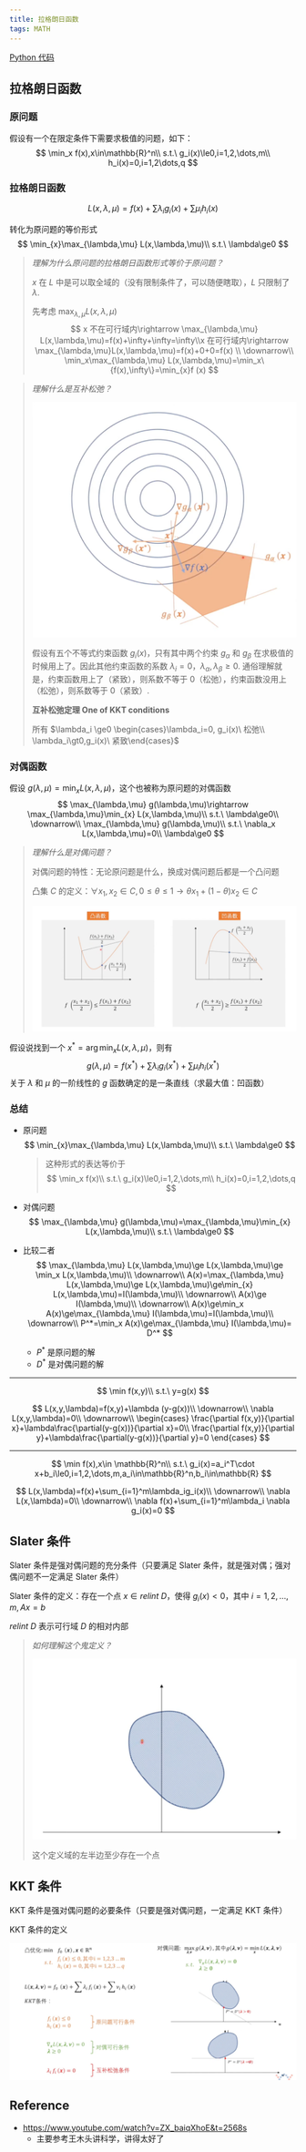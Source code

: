 ```yaml
---
title: 拉格朗日函数
tags: MATH
---
```


[Python 代码](/jupyter/lagrange_solver_with_python.html)

## 拉格朗日函数

### 原问题

假设有一个在限定条件下需要求极值的问题，如下：
$$
\min_x f(x),x\in\mathbb{R}^n\\
s.t.\ g_i(x)\le0,i=1,2,\dots,m\\
h_i(x)=0,i=1,2\dots,q
$$

### 拉格朗日函数

$$
L(x,\lambda,\mu)=f(x)+\sum\lambda_i g_i(x)+\sum \mu_i h_i(x)
$$

转化为原问题的等价形式
$$
\min_{x}\max_{\lambda,\mu} L(x,\lambda,\mu)\\
s.t.\ \lambda\ge0
$$

> *理解为什么原问题的拉格朗日函数形式等价于原问题？*
>
> $x$ 在 $L$ 中是可以取全域的（没有限制条件了，可以随便瞎取），$L$ 只限制了 $\lambda$. 
>
> 先考虑 $\max_{\lambda,\mu} L(x,\lambda,\mu)$
> $$
> x 不在可行域内\rightarrow \max_{\lambda,\mu} L(x,\lambda,\mu)=f(x)+\infty+\infty=\infty\\x 在可行域内\rightarrow \max_{\lambda,\mu}L(x,\lambda,\mu)=f(x)+0+0=f(x)  \\
> \downarrow\\ 
> \min_x\max_{\lambda,\mu} L(x,\lambda,\mu)=\min_x\{f(x),\infty\}=\min_{x}f (x)
> $$

> *理解什么是互补松弛？*
>
> ![z](https://raw.githubusercontent.com/sitdownkevin/ImageHosting/main/bed/image-20240930175612867.png)
>
> 假设有五个不等式约束函数 $g_i(x)$，只有其中两个约束 $g_{\alpha}$ 和 $g_{\beta}$ 在求极值的时候用上了。因此其他约束函数的系数 $\lambda_i=0$，$\lambda_{\alpha},\lambda_{\beta}\ge0$. 通俗理解就是，约束函数用上了（紧致），则系数不等于 0（松弛），约束函数没用上（松弛），则系数等于 0（紧致）.
>
> **互补松弛定理 One of KKT conditions**
>
> 所有 $\lambda_i \ge0 \begin{cases}\lambda_i=0, g_i(x)\ 松弛\\ \lambda_i\gt0,g_i(x)\ 紧致\end{cases}$

### 对偶函数

假设 $g(\lambda,\mu)=\min_{x} L(x,\lambda,\mu)$，这个也被称为原问题的对偶函数
$$
\max_{\lambda,\mu} g(\lambda,\mu)\rightarrow \max_{\lambda,\mu}\min_{x} L(x,\lambda,\mu)\\
s.t.\ \lambda\ge0\\
\downarrow\\
\max_{\lambda,\mu} g(\lambda,\mu)\\
s.t.\ \nabla_x L(x,\lambda,\mu)=0\\
\lambda\ge0
$$

> *理解什么是对偶问题？*
>
> 对偶问题的特性：无论原问题是什么，换成对偶问题后都是一个凸问题
>
> 凸集 $C$ 的定义：$\forall x_1,x_2\in C,0\le\theta\le1 \rightarrow \theta x_1+(1-\theta)x_2 \in C$
>
> ![image-20240930214455580](https://raw.githubusercontent.com/sitdownkevin/ImageHosting/main/bed/image-20240930214455580.png)

假设说找到一个 $x^*=\arg\min_{x} L(x,\lambda,\mu)$，则有
$$
g(\lambda,\mu)=f(x^*)+\sum\lambda_i g_i(x^*)+\sum\mu_i h_i(x^*)
$$
关于 $\lambda$ 和 $\mu$ 的一阶线性的 $g$ 函数确定的是一条直线（求最大值：凹函数）

### 总结

- 原问题
  $$
  \min_{x}\max_{\lambda,\mu} L(x,\lambda,\mu)\\
  s.t.\ \lambda\ge0
  $$

  > 这种形式的表达等价于
  > $$
  > \min_x f(x)\\
  > s.t.\ g_i(x)\le0,i=1,2,\dots,m\\
  > h_i(x)=0,i=1,2,\dots,q
  > $$

- 对偶问题
  $$
  \max_{\lambda,\mu} g(\lambda,\mu)=\max_{\lambda,\mu}\min_{x} L(x,\lambda,\mu)\\
  s.t.\ \lambda\ge0
  $$

- 比较二者
  $$
  \max_{\lambda,\mu} L(x,\lambda,\mu)\ge L(x,\lambda,\mu)\ge \min_x L(x,\lambda,\mu)\\
  \downarrow\\
  A(x)=\max_{\lambda,\mu} L(x,\lambda,\mu)\ge L(x,\lambda,\mu)\ge\min_{x} L(x,\lambda,\mu)=I(\lambda,\mu)\\
  \downarrow\\
  A(x)\ge I(\lambda,\mu)\\
  \downarrow\\
  A(x)\ge\min_x A(x)\ge\max_{\lambda,\mu} I(\lambda,\mu)=I(\lambda,\mu)\\
  \downarrow\\
  P^*=\min_x A(x)\ge\max_{\lambda,\mu} I(\lambda,\mu)= D^*
  $$

  - $P^*$ 是原问题的解
  - $D^*$ 是对偶问题的解

---

$$
\min f(x,y)\\
s.t.\ y=g(x)
$$


$$
L(x,y,\lambda)=f(x,y)+\lambda (y-g(x))\\
\downarrow\\
\nabla L(x,y,\lambda)=0\\
\downarrow\\
\begin{cases}
\frac{\partial f(x,y)}{\partial x}+\lambda\frac{\partial(y-g(x))}{\partial x}=0\\
\frac{\partial f(x,y)}{\partial y}+\lambda\frac{\partial(y-g(x))}{\partial y}=0
\end{cases}
$$


---


$$
\min f(x),x\in \mathbb{R}^n\\
s.t.\ g_i(x)=a_i^T\cdot x+b_i\le0,i=1,2,\dots,m,a_i\in\mathbb{R}^n,b_i\in\mathbb{R}
$$

$$
L(x,\lambda)=f(x)+\sum_{i=1}^m\lambda_ig_i(x)\\
\downarrow\\
\nabla L(x,\lambda)=0\\
\downarrow\\
\nabla f(x)+\sum_{i=1}^m\lambda_i \nabla g_i(x)=0
$$

## Slater 条件

Slater 条件是强对偶问题的充分条件（只要满足 Slater 条件，就是强对偶；强对偶问题不一定满足 Slater 条件）

Slater 条件的定义：存在一个点 $x\in relint\ D$，使得 $g_i(x)\lt0$，其中 $i=1,2,\dots,m, Ax=b$

$relint\ D$ 表示可行域 $D$ 的相对内部

> *如何理解这个鬼定义？*
>
> ![image-20240930231912111](https://raw.githubusercontent.com/sitdownkevin/ImageHosting/main/bed/image-20240930231912111.png)
>
> 这个定义域的左半边至少存在一个点

## KKT 条件

KKT 条件是强对偶问题的必要条件（只要是强对偶问题，一定满足 KKT 条件）

KKT 条件的定义

![image-20240930232633793](https://raw.githubusercontent.com/sitdownkevin/ImageHosting/main/bed/image-20240930232633793.png)

## Reference

- https://www.youtube.com/watch?v=ZX_baiqXhoE&t=2568s
  - 主要参考王木头讲科学，讲得太好了
